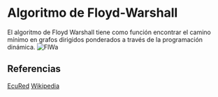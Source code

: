 # Algoritmo de Floyd-Warshall
El algoritmo de Floyd Warshall tiene como función encontrar el camino mínimo en grafos dirigidos ponderados a través de la programación dinámica.
![FlWa](https://ds055uzetaobb.cloudfront.net/brioche/uploads/OgxYZ1fX2o-floyd-warshall-problem2.png?width=1200)
## Referencias
[EcuRed](https://www.ecured.cu/Floyd-Warshall)
[Wikipedia](https://es.wikipedia.org/wiki/Algoritmo_de_Floyd-Warshall)
